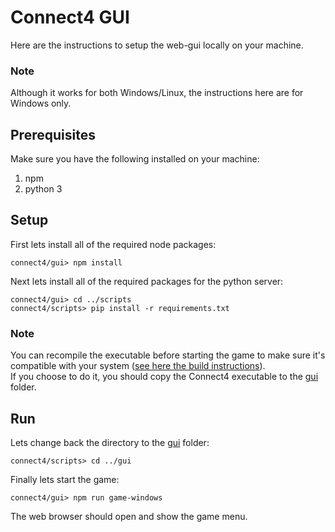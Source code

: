 # Connect4 GUI

Here are the instructions to setup the web-gui locally on your machine.<br/>

### Note
Although it works for both Windows/Linux, the instructions here are for Windows only.

## Prerequisites

Make sure you have the following installed on your machine:
1. npm
2. python 3

## Setup

First lets install all of the required node packages:
```
connect4/gui> npm install
```

Next lets install all of the required packages for the python server:
```
connect4/gui> cd ../scripts
connect4/scripts> pip install -r requirements.txt 
```

### Note
You can recompile the executable before starting the game to make sure it's compatible with your system ([see here the build instructions](../README.md)).<br/>
If you choose to do it, you should copy the Connect4 executable to the [gui](.) folder.

## Run

Lets change back the directory to the [gui](.) folder:
```
connect4/scripts> cd ../gui
```

Finally lets start the game:
```
connect4/gui> npm run game-windows
```

The web browser should open and show the game menu.
